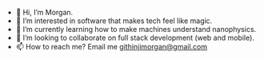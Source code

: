 - 👋 Hi, I’m Morgan.
- 👀 I’m interested in software that makes tech feel like magic.
- 🌱 I’m currently learning how to make machines understand nanophysics.
- 💞️ I’m looking to collaborate on full stack development (web and mobile).
- 📫 How to reach me? Email me githinjimorgan@gmail.com

<!---
mgithinji/mgithinji is a ✨ special ✨ repository because its `README.md` (this file) appears on your GitHub profile.
You can click the Preview link to take a look at your changes.
--->
